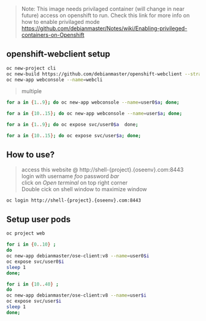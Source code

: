 >  Note:   This image needs privilaged container (will change in near future)  access on openshift to run.
Check this link for more info on how to enable privilaged mode https://github.com/debianmaster/Notes/wiki/Enabling-privileged-containers-on-Openshift



## openshift-webclient setup
```sh
oc new-project cli
oc new-build https://github.com/debianmaster/openshift-webclient --strategy=docker --name=webconsole
oc new-app webconsole --name=webcli
```
> multiple

```sh
for a in {1..9}; do oc new-app webconsole --name=user0$a; done;

for a in {10..15}; do oc new-app webconsole --name=user$a; done;

for a in {1..9}; do oc expose svc/user0$a  done;

for a in {10..15}; do oc expose svc/user$a; done;
```

## How to use?
> access this website @    http://shell-{project}.{oseenv}.com:8443   
> login with username    *foo*   password  *bar*  
> click on *Open terminal*  on top right corner  
> Double cick on shell window to maximize window  


```sh
oc login http://shell-{project}.{oseenv}.com:8443
```

## Setup user pods

```sh
oc project web

for i in {0..10} ; 
do 
oc new-app debianmaster/ose-client:v8 --name=user0$i
oc expose svc/user0$i
sleep 1
done;

for i in {10..40} ; 
do 
oc new-app debianmaster/ose-client:v8 --name=user$i
oc expose svc/user$i
sleep 1
done;
```





